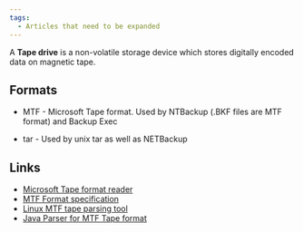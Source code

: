 ```yaml
---
tags:
  - Articles that need to be expanded
---
```

A **Tape drive** is a non-volatile storage device which stores digitally
encoded data on magnetic tape.

## Formats

- MTF - Microsoft Tape format. Used by NTBackup (.BKF files are MTF
  format) and Backup Exec

<!-- -->

- tar - Used by unix tar as well as NETBackup

## Links

* [Microsoft Tape format reader](https://sourceforge.net/directory/backup/)
* [MTF Format specification](http://laytongraphics.com/mtf/MTF_100a.PDF)
* [Linux MTF tape parsing tool](http://www.laytongraphics.com/mtf/mtf-0.2.1.tgz)
* [Java Parser for MTF Tape format](https://sourceforge.net/projects/jmtf/)
